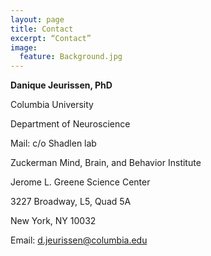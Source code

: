 ```yaml
---
layout: page
title: Contact
excerpt: “Contact”
image:
  feature: Background.jpg
---
```


**Danique Jeurissen, PhD**

Columbia University

Department of Neuroscience

Mail: c/o Shadlen lab

Zuckerman Mind, Brain, and Behavior Institute

Jerome L. Greene Science Center

3227 Broadway, L5, Quad 5A

New York, NY 10032

Email: [d.jeurissen@columbia.edu](mailto:d.jeurissen@columbia.edu)
